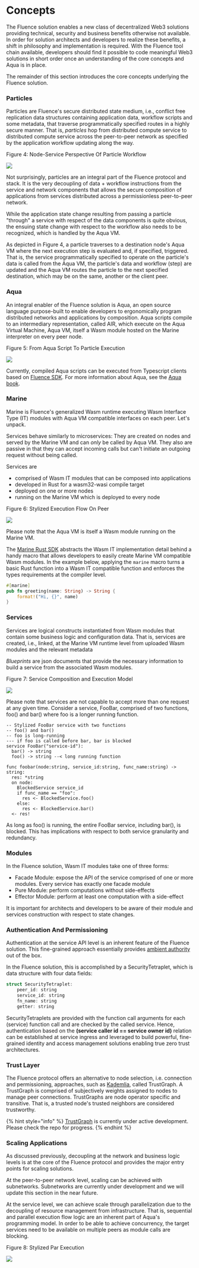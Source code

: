 # Concepts

The Fluence solution enables a new class of decentralized Web3 solutions providing technical, security and business benefits otherwise not available. In order for solution architects and developers to realize these benefits, a shift in philosophy and implementation is required. With the Fluence tool chain available, developers should find it possible to code meaningful Web3 solutions in short order once an understanding of the core concepts and Aqua is in place.

The remainder of this section introduces the core concepts underlying the Fluence solution.

### **Particles**

Particles are Fluence's secure distributed state medium, i.e., conflict free replication data structures containing application data, workflow scripts and some metadata, that traverse programmatically specified routes in a highly secure manner. That is, _particles_ hop from distributed compute service to distributed compute service across the peer-to-peer network as specified by the application workflow updating along the way.

Figure 4: Node-Service Perspective Of Particle Workflow 

![](https://i.imgur.com/u4beJgh.png)

Not surprisingly, particles are an integral part of the Fluence protocol and stack. It is the very decoupling of data + workflow instructions from the service and network components that allows the secure composition of applications from services distributed across a permissionless peer-to-peer network.

While the application state change resulting from passing a particle "through" a service with respect of the data components is quite obvious, the ensuing state change with respect to the workflow also needs to be recognized, which is handled by the Aqua VM.

As depicted in Figure 4, a particle traverses to a destination node's Aqua VM where the next execution step is evaluated and, if specified, triggered. That is, the service programmatically specified to operate on the particle's data is called from the Aqua VM, the particle's data and workflow \(step\) are updated and the Aqua VM routes the particle to the next specified destination, which may be on the same, another or the client peer.

### **Aqua**

An integral enabler of the Fluence solution is Aqua, an open source language purpose-built to enable developers to ergonomically program distributed networks and applications by composition. Aqua scripts compile to an intermediary representation, called AIR, which execute on the Aqua Virtual Machine, Aqua VM, itself a Wasm module hosted on the Marine interpreter on every peer node.

Figure 5: From Aqua Script To Particle Execution

![](.gitbook/assets/image%20%286%29.png)

Currently, compiled Aqua scripts can be executed from Typescript clients based on [Fluence SDK](https://github.com/fluencelabs/fluence-js). For more information about Aqua, see the [Aqua book](https://doc.fluence.dev/aqua-book/).

### **Marine**

Marine is Fluence's generalized Wasm runtime executing Wasm Interface Type \(IT\) modules with Aqua VM compatible interfaces on each peer. Let's unpack.

Services behave similarly to microservices: They are created on nodes and served by the Marine VM and can _only_ be called by Aqua VM. They also are passive in that they can accept incoming calls but can't initiate an outgoing request without being called.

Services are

* comprised of Wasm IT modules that can be composed into applications
* developed in Rust for a wasm32-wasi compile target
* deployed on one or more nodes
* running on the Marine VM which is deployed to every node

Figure 6: Stylized Execution Flow On Peer

![](.gitbook/assets/image%20%285%29.png)

Please note that the Aqua VM is itself a Wasm module running on the Marine VM.

The [Marine Rust SDK](https://github.com/fluencelabs/marine-rs-sdk) abstracts the Wasm IT implementation detail behind a handy macro that allows developers to easily create Marine VM compatible Wasm modules. In the example below, applying the `marine` macro turns a basic Rust function into a Wasm IT compatible function and enforces the types requirements at the compiler level.

```rust
#[marine]
pub fn greeting(name: String) -> String {
    format!("Hi, {}", name)
}
```

### **Services**

Services are logical constructs instantiated from Wasm modules that contain some business logic and configuration data. That is, services are created, i.e., linked, at the Marine VM runtime level from uploaded Wasm modules and the relevant metadata

_Blueprints_ are json documents that provide the necessary information to build a service from the associated Wasm modules.

Figure 7: Service Composition and Execution Model

![](.gitbook/assets/image%20%287%29.png)

Please note that services are not capable to accept more than one request at any given time. Consider a service, FooBar, comprised of two functions, foo\(\) and bar\(\) where foo is a longer running function. 

```text
-- Stylized FooBar service with two functions
-- foo() and bar()
-- foo is long-running
--- if foo is called before bar, bar is blocked
service FooBar("service-id"):
  bar() -> string
  foo() -> string --< long running function 

func foobar(node:string, service_id:string, func_name:string) -> string:
  res: *string
  on node:
    BlockedService service_id
    if func_name == "foo":
      res <- BlockedService.foo()
    else:
      res <- BlockedService.bar()
  <- res!
```

  
As long as  foo\(\) is running,  the entire FooBar service, including bar\(\), is blocked. This has implications with respect to both service granularity and redundancy.

### **Modules**

In the Fluence solution, Wasm IT modules take one of three forms:

* Facade Module: expose the API of the service comprised of one or more modules. Every service has exactly one facade module
* Pure Module: perform computations without side-effects
* Effector Module: perform at least one computation with a side-effect

It is important for architects and developers to be aware of their module and services construction with respect to state changes.

### **Authentication And Permissioning**

Authentication at the service API level is an inherent feature of the Fluence solution. This fine-grained approach essentially provides [ambient authority](https://en.wikipedia.org/wiki/Ambient_authority) out of the box.

In the Fluence solution, this is accomplished by a SecurityTetraplet, which is data structure with four data fields:

```rust
struct SecurityTetraplet:
    peer_id: string
    service_id: string
    fn_name: string
    getter: string
```

SecurityTetraplets are provided with the function call arguments for each \(service\) function call and are checked by the called service. Hence, authentication based on the **\(service caller id == service owner id\)** relation can be established at service ingress and leveraged to build powerful, fine-grained identity and access management solutions enabling true zero trust architectures.

### **Trust Layer**

The Fluence protocol offers an alternative to node selection, i.e. connection and permissioning, approaches, such as [Kademlia](https://en.wikipedia.org/wiki/Kademlia), called TrustGraph. A TrustGraph is comprised of subjectively weights assigned to nodes to manage peer connections. TrustGraphs are node operator specific and transitive. That is, a trusted node's trusted neighbors are considered trustworthy.

{% hint style="info" %}
[TrustGraph](https://github.com/fluencelabs/trust-graph) is currently under active development. Please check the repo for progress.
{% endhint %}

### **Scaling Applications**

As discussed previously, decoupling at the network and business logic levels is at the core of the Fluence protocol and provides the major entry points for scaling solutions.

At the peer-to-peer network level, scaling can be achieved with subnetworks. Subnetworks are currently under development and we will update this section in the near future.

At the service level, we can achieve scale through parallelization due to the decoupling of resource management from infrastructure. That is, sequential and parallel execution flow logic are an inherent part of Aqua's programming model. In order to be able to achieve concurrency, the target services need to be available on multiple peers as module calls are blocking.

Figure 8: Stylized Par Execution

![](.gitbook/assets/image%20%288%29.png)


